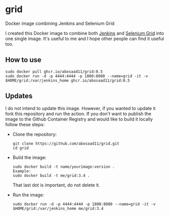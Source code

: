 # grid
Docker image combining Jenkins and Selenium Grid

I created this Docker image to combine both [Jenkins](https://github.com/jenkinsci/jenkins) and [Selenium Grid](https://github.com/SeleniumHQ/docker-selenium) into one single image. It's useful to me and I hope other people can find it useful too.

## How to use
```
sudo docker pull ghcr.io/abosaad11/grid:0.5
sudo docker run -d -p 4444:4444 -p 1800:8080 --name=grid -it -v $HOME/grid:/var/jenkins_home ghcr.io/abosaad11/grid:0.5
```

## Updates
I do not intend to update this image. However, if you wanted to update it fork this repository and run the action. If you don't want to publish the image to the Github Container Registry and would like to build it locally follow these steps:
- Clone the repository:
  ```
  git clone https://github.com/abosaad11/grid.git
  cd grid
  ```
  
- Build the image:
  ```
  sudo docker build -t name/yourimage:version .
  Example:
  sudo docker build -t me/grid:3.4 .
  ```
  That last dot is important, do not delete it.

- Run the image:
  ```
  sudo docker run -d -p 4444:4444 -p 1800:8080 --name=grid -it -v $HOME/grid:/var/jenkins_home me/grid:3.4
  ```
